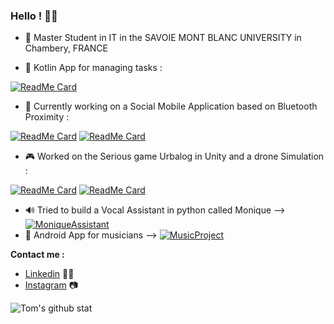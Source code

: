 ### Hello ! 👋😁

- 🌱 Master Student in IT in the SAVOIE MONT BLANC UNIVERSITY in Chambery, FRANCE 

- 📱 Kotlin App for managing tasks :

 [![ReadMe Card](https://github-readme-stats.vercel.app/api/pin/?username=TomLeCollegue&repo=GoalLifeApp)](https://github.com/TomLeCollegue/GoalLifeApp)

- 📱 Currently working on a Social Mobile Application based on Bluetooth Proximity :

[![ReadMe Card](https://github-readme-stats.vercel.app/api/pin/?username=TomLeCollegue&repo=ProximityV2)](https://github.com/TomLeCollegue/ProximityV2)
[![ReadMe Card](https://github-readme-stats.vercel.app/api/pin/?username=TomLeCollegue&repo=ProximityServer)](https://github.com/TomLeCollegue/ProximityServer)

- 🎮  Worked on the Serious game Urbalog in Unity and a drone Simulation :

[![ReadMe Card](https://github-readme-stats.vercel.app/api/pin/?username=TomLeCollegue&repo=UrbalogUnity)](https://github.com/TomLeCollegue/UrbalogUnity)
[![ReadMe Card](https://github-readme-stats.vercel.app/api/pin/?username=TomLeCollegue&repo=DroneSimulation)](https://github.com/TomLeCollegue/DroneSimulation)

- 🔊  Tried to build a Vocal Assistant in python called Monique --> [![MoniqueAssistant](https://img.shields.io/static/v1?label=Project:&message=MoniqueAssistant&color=Blue)](https://github.com/TomLeCollegue/MoniqueAssistant)
- 🎸  Android App for musicians --> [![MusicProject](https://img.shields.io/static/v1?label=Project:&message=MusicApp&color=Blue)](https://github.com/TomLeCollegue/ProjetMobileMusique)

**Contact me :**
- <a href="https://www.linkedin.com/in/tom-kubasik-4a619a195/">Linkedin</a> 👨‍💼
- <a href="https://www.instagram.com/tomkubasik/">Instagram</a> 📷
<div>
    <a>
        <img alt="Tom's github stat" src="https://github-readme-stats.vercel.app/api?username=TomLeCollegue&count_private=true&show_icons=true&theme=dark&include_all_commits=true" />
    </a>
</div>
